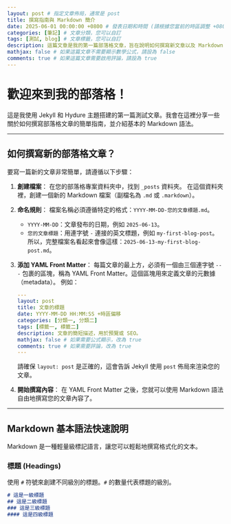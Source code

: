 ```yaml
---
layout: post # 指定文章佈局，通常是 post
title: 撰寫指南與 Markdown 簡介
date: 2025-06-01 00:00:00 +0800 # 發表日期和時間 (請根據您當前的時區調整 +0800 代表 UTC+8)
categories: [筆記] # 文章分類，您可以自訂
tags: [測試, blog] # 文章標籤，您可以自訂
description: 這篇文章是我的第一篇部落格文章，旨在說明如何撰寫新文章以及 Markdown 的基本語法。
mathjax: false # 如果這篇文章不需要顯示數學公式，請設為 false
comments: true # 如果這篇文章需要啟用評論，請設為 true
---
```


# 歡迎來到我的部落格！

這是我使用 Jekyll 和 Hydure 主題搭建的第一篇測試文章。我會在這裡分享一些關於如何撰寫部落格文章的簡單指南，並介紹基本的 Markdown 語法。

---

## 如何撰寫新的部落格文章？

要寫一篇新的文章非常簡單，請遵循以下步驟：

1.  **創建檔案**：
    在您的部落格專案資料夾中，找到 `_posts` 資料夾。
    在這個資料夾裡，創建一個新的 Markdown 檔案（副檔名為 `.md` 或 `.markdown`）。

2.  **命名規則**：
    檔案名稱必須遵循特定的格式：`YYYY-MM-DD-您的文章標題.md`。
    * `YYYY-MM-DD`：文章發布的日期，例如 `2025-06-13`。
    * `您的文章標題`：用連字號 `-` 連接的英文標題，例如 `my-first-blog-post`。
    所以，完整檔案名看起來會像這樣：`2025-06-13-my-first-blog-post.md`。

3.  **添加 YAML Front Matter**：
    每篇文章的最上方，必須有一個由三個連字號 `---` 包裹的區塊，稱為 YAML Front Matter。這個區塊用來定義文章的元數據（metadata）。
    例如：
    ```yaml
    ---
    layout: post
    title: 文章的標題
    date: YYYY-MM-DD HH:MM:SS +時區偏移
    categories: [分類一, 分類二]
    tags: [標籤一, 標籤二]
    description: 文章的簡短描述，用於預覽或 SEO。
    mathjax: false # 如果需要公式顯示，改為 true
    comments: true # 如果需要評論，改為 true
    ---
    ```
    請確保 `layout: post` 是正確的，這會告訴 Jekyll 使用 `post` 佈局來渲染您的文章。

4.  **開始撰寫內容**：
    在 YAML Front Matter 之後，您就可以使用 Markdown 語法自由地撰寫您的文章內容了。

---

## Markdown 基本語法快速說明

Markdown 是一種輕量級標記語言，讓您可以輕鬆地撰寫格式化的文本。

### 標題 (Headings)

使用 `#` 符號來創建不同級別的標題。`#` 的數量代表標題的級別。

```markdown
# 這是一級標題
## 這是二級標題
### 這是三級標題
#### 這是四級標題
